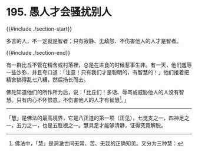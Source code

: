 # 195. 愚人才会骚扰别人
{{#include ./section-start}}

多言的人，不一定就是智者；只有寂静、无敌怨、不伤害他人的人才是智者。

{{#include ./section-end}}

有一群比丘不管在精舍或村落裡，总是在进食的时候惹事生非。有一天，他们羞辱一些沙弥，并且夸口道：「注意！只有我们才是聪明的，有智慧的！」他们接着把精舍搞得乱七八糟，然后扬长而去。

佛陀知道他们的所作所为后，说：「比丘们！多话、辱骂或威胁他人的人没有智慧。只有内心不怀恨意，不伤害他人的人才有智慧[^1]。」


---



[^1]: 佛法中，「慧」是洞澈世间无常、苦、无我的正确知见。又分为三种慧：

[^1]: 「闻所成慧」：听闻而得的智慧。

[^2]: 「思所成慧」：思惟而得来的智慧，西方实证科学就是这种智慧。

[^3]: 「修所成慧」：禅修所证得的高级智慧。这种智慧胜过纯粹的逻辑推理。

「慧」是佛法的最高境界，它是八正道的第一项（正见），七觉支之一，四神足之一，五力之一，也是五胜根之一。慧具足才能够清静，证得究竟解脱。

